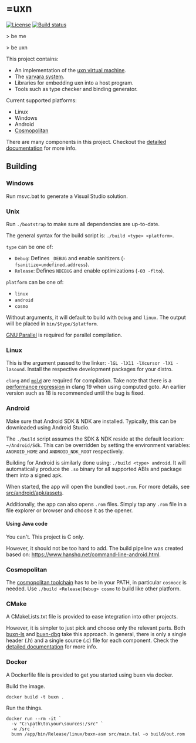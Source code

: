 # =uxn

[![License](https://img.shields.io/badge/license-MIT-blue.svg)](LICENSE)
[![Build status](https://github.com/bullno1/buxn/actions/workflows/build.yml/badge.svg)](https://github.com/bullno1/buxn/actions/workflows/build.yml)

\> be me

\> be uxn

This project contains:

* An implementation of the [uxn virtual machine](https://wiki.xxiivv.com/site/uxn.html).
* The [varvara system](https://wiki.xxiivv.com/site/varvara.html).
* Libraries for embedding uxn into a host program.
* Tools such as type checker and binding generator.

Current supported platforms:

* Linux
* Windows
* Android
* [Cosmopolitan](https://github.com/jart/cosmopolitan/)

There are many components in this project.
Checkout the [detailed documentation](doc/README.md) for more info.

## Building
### Windows

Run msvc.bat to generate a Visual Studio solution.

### Unix

Run `./bootstrap` to make sure all dependencies are up-to-date.

The general syntax for the build script is: `./build <type> <platform>`.

`type` can be one of:

* `Debug`: Defines `_DEBUG` and enable sanitizers (`-fsanitize=undefined,address`).
* `Release`: Defines `NDEBUG` and enable optimizations (`-O3 -flto`).

`platform` can be one of:

* `linux`
* `android`
* `cosmo`

Without arguments, it will default to build with `Debug` and `linux`.
The output will be placed in `bin/$type/$platform`.

[GNU Parallel](https://www.gnu.org/software/parallel/) is required for parallel compilation.

### Linux

This is the argument passed to the linker: `-lGL -lX11 -lXcursor -lXi -lasound`.
Install the respective development packages for your distro.

`clang` and [`mold`](https://github.com/rui314/mold) are required for compilation.
Take note that there is a [performance regression](https://github.com/llvm/llvm-project/issues/106846) in clang 19 when using computed goto.
An earlier version such as 18 is recommended until the bug is fixed.

### Android

Make sure that Android SDK & NDK are installed.
Typically, this can be downloaded using Android Studio.

The `./build` script assumes the SDK & NDK reside at the default location: `~/Android/Sdk`.
This can be overridden by setting the environment variables: `ANDROID_HOME` and `ANDROID_NDK_ROOT` respectively.

Building for Android is similarly done using: `./build <type> android`.
It will automatically produce the `.so` binary for all supported ABIs and package them into a signed apk.

When started, the app will open the bundled `boot.rom`.
For more details, see [src/android/apk/assets](src/android/apk/assets).

Additionally, the app can also opens `.rom` files.
Simply tap any `.rom` file in a file explorer or browser and choose it as the opener.

#### Using Java code

You can't.
This project is C only.

However, it should not be too hard to add.
The build pipeline was created based on: https://www.hanshq.net/command-line-android.html.

### Cosmopolitan

The [cosmopolitan toolchain](https://github.com/jart/cosmopolitan) has to be in your PATH, in particular `cosmocc` is needed.
Use `./build <Release|Debug> cosmo` to build like other platform.

### CMake

A CMakeLists.txt file is provided to ease integration into other projects.

However, it is simpler to just pick and choose only the relevant parts.
Both [buxn-ls](https://github.com/bullno1/buxn-ls) and [buxn-dbg](https://github.com/bullno1/buxn-dbg) take this approach.
In general, there is only a single header (.h) and a single source (.c) file for each component.
Check the [detailed documentation](doc/README.md) for more info.

### Docker

A Dockerfile file is provided to get you started using buxn via docker.

Build the image.

```
docker build -t buxn .
```

Run the things.
```
docker run --rm -it `
  -v "C:\path\to\your\sources:/src" `
  -w /src `
  buxn /app/bin/Release/linux/buxn-asm src/main.tal -o build/out.rom
```
